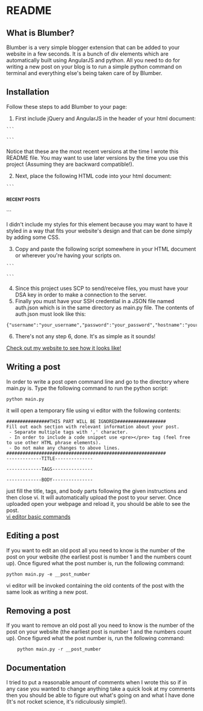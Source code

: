 README
======

What is Blumber?
-----------------

Blumber is a very simple blogger extension that can be added to your website in a few seconds. It is a bunch of div elements which are automatically built using AngularJS and python. All you need to do for writing a new post on your blog is to run a simple python command on terminal and everything else's being taken care of by Blumber.

Installation
------------

Follow these steps to add Blumber to your page:  
  1. First include jQuery and AngularJS in the header of your html document:  

    ```
<script src="//code.jquery.com/jquery-1.10.2.min.js"></script>  
<script src="https://ajax.googleapis.com/ajax/libs/angularjs/1.4.8/angular.min.js"></script>  
    ```

  Notice that these are the most recent versions at the time I wrote this README file. You may want to use later versions by the time you use this project (Assuming they are backward compatible!).  
	
  2. Next, place the following HTML code into your html document:  
  	
    ```
<div ng-app="myApp" ng-controller="myCtrl" ng-show="items.length" id="blog" class="well pre-scrollable">
	<h4><small>RECENT POSTS</small></h4>  
	<div ng-repeat="item in items | reverse">
		<ng-include src="item"></ng-include>
	</div>
</div>  
    ```

  I didn't include my styles for this element because you may want to have it styled in a way that fits your website's design and that can be done simply by adding some CSS.  
	  
  3. Copy and paste the following script somewhere in your HTML document or wherever you're having your scripts on.  

    ```
<script>

var app = angular.module('myApp', []);
app.controller('myCtrl', function($scope, $http) {
    $http.get("posts.php").then(function(response) {
        $scope.items = response.data.records;
    });
});

app.filter('reverse', function() {
  return function(items) {
    return items.slice().reverse();
  };
});

</script>
    ```

  4. Since this project uses SCP to send/receive files, you must have your DSA key in order to make a connection to the server.  
  5. Finally you must have your SSH credential in a JSON file named auth.json which is in the same directory as main.py file. The contents of auth.json must look like this:  
    		
    {"username":"your_username","password":"your_password","hostname":"your_hostname","port":"port_number","key_path":"path_to_DSA_key"}  
    
  6. There's not any step 6, done. It's as simple as it sounds!  

[Check out my website to see how it looks like!][2]
  
Writing a post
--------------
  
In order to write a post open command line and go to the directory where main.py is. Type the following command to run the python script:  
	  
	python main.py  
  
it will open a temporary file using vi editor with the following contents:  
  
	################THIS PART WILL BE IGNORED##################
	Fill out each section with relevant information about your post.
	 - Separate multiple tags with ',' character.
	 - In order to include a code snippet use <pre></pre> tag (feel free to use other HTML phrase elements).
	 - Do not make any changes to above lines.
	###########################################################
	-------------TITLE--------------

	-------------TAGS---------------

	-------------BODY---------------

just fill the title, tags, and body parts following the given instructions and then close vi. It will automatically upload the post to your server. Once uploaded open your webpage and reload it, you should be able to see the post.  
[vi editor basic commands][1]

Editing a post
--------------
If you want to edit an old post all you need to know is the number of the post on your website (the earliest post is number 1 and the numbers count up). Once figured what the post number is, run the following command:

	python main.py -e __post_number 

vi editor will be invoked containing the old contents of the post with the same look as writing a new post.

Removing a post
---------------
If you want to remove an old post all you need to know is the number of the post on your website (the earliest post is number 1 and the numbers count up). Once figured what the post number is, run the following command:

        python main.py -r __post_number

Documentation
-------------
  
I tried to put a reasonable amount of comments when I wrote this so if in any case you wanted to change anything take a quick look at my comments then you should be able to figure out what's going on and what I have done (It's not rocket science, it's ridiculously simple!).  
  

[1]: https://www.cs.colostate.edu/helpdocs/vi.html
[2]: http://www.behbooei.com
